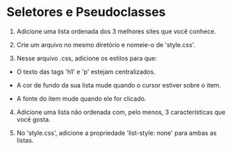 # Seletores e Pseudoclasses

1. Adicione uma lista ordenada dos 3 melhores sites que você conhece.
   
2. Crie um arquivo no mesmo diretório e nomeie-o de 'style.css'.
   
3. Nesse arquivo .css, adicione os estilos para que:
   
* O texto das tags 'h1' e 'p' estejam centralizados.
  
* A cor de fundo da sua lista mude quando o cursor estiver sobre o item.
  
* A fonte do item mude quando ele for clicado.
  
4. Adicione uma lista não ordenada com, pelo menos, 3 características que você gosta.
   
5. No 'style.css', adicione a propriedade 'list-style: none' para ambas as listas.